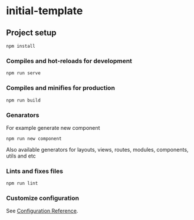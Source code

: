 # initial-template

## Project setup

```
npm install
```

### Compiles and hot-reloads for development

```
npm run serve
```

### Compiles and minifies for production

```
npm run build
```

### Genarators

For example generate new component

```
npm run new component
```

Also available generators for layouts, views, routes, modules, components, utils and etc

### Lints and fixes files

```
npm run lint
```

### Customize configuration

See [Configuration Reference](https://cli.vuejs.org/config/).
